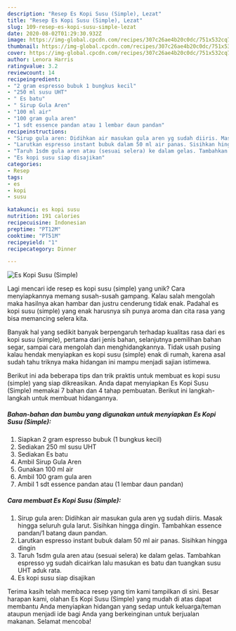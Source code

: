 ```yaml
---
description: "Resep Es Kopi Susu (Simple), Lezat"
title: "Resep Es Kopi Susu (Simple), Lezat"
slug: 109-resep-es-kopi-susu-simple-lezat
date: 2020-08-02T01:29:30.932Z
image: https://img-global.cpcdn.com/recipes/307c26ae4b20c0dc/751x532cq70/es-kopi-susu-simple-foto-resep-utama.jpg
thumbnail: https://img-global.cpcdn.com/recipes/307c26ae4b20c0dc/751x532cq70/es-kopi-susu-simple-foto-resep-utama.jpg
cover: https://img-global.cpcdn.com/recipes/307c26ae4b20c0dc/751x532cq70/es-kopi-susu-simple-foto-resep-utama.jpg
author: Lenora Harris
ratingvalue: 3.2
reviewcount: 14
recipeingredient:
- "2 gram espresso bubuk 1 bungkus kecil"
- "250 ml susu UHT"
- " Es batu"
- " Sirup Gula Aren"
- "100 ml air"
- "100 gram gula aren"
- "1 sdt essence pandan atau 1 lembar daun pandan"
recipeinstructions:
- "Sirup gula aren: Didihkan air masukan gula aren yg sudah diiris. Masak hingga seluruh gula larut. Sisihkan hingga dingin. Tambahkan essence pandan/1 batang daun pandan."
- "Larutkan espresso instant bubuk dalam 50 ml air panas. Sisihkan hingga dingin"
- "Taruh 1sdm gula aren atau (sesuai selera) ke dalam gelas. Tambahkan espresso yg sudah dicairkan lalu masukan es batu dan tuangkan susu UHT aduk rata."
- "Es kopi susu siap disajikan"
categories:
- Resep
tags:
- es
- kopi
- susu

katakunci: es kopi susu 
nutrition: 191 calories
recipecuisine: Indonesian
preptime: "PT12M"
cooktime: "PT51M"
recipeyield: "1"
recipecategory: Dinner

---
```



![Es Kopi Susu (Simple)](https://img-global.cpcdn.com/recipes/307c26ae4b20c0dc/751x532cq70/es-kopi-susu-simple-foto-resep-utama.jpg)

Lagi mencari ide resep es kopi susu (simple) yang unik? Cara menyiapkannya memang susah-susah gampang. Kalau salah mengolah maka hasilnya akan hambar dan justru cenderung tidak enak. Padahal es kopi susu (simple) yang enak harusnya sih punya aroma dan cita rasa yang bisa memancing selera kita.

Banyak hal yang sedikit banyak berpengaruh terhadap kualitas rasa dari es kopi susu (simple), pertama dari jenis bahan, selanjutnya pemilihan bahan segar, sampai cara mengolah dan menghidangkannya. Tidak usah pusing kalau hendak menyiapkan es kopi susu (simple) enak di rumah, karena asal sudah tahu triknya maka hidangan ini mampu menjadi sajian istimewa.




Berikut ini ada beberapa tips dan trik praktis untuk membuat es kopi susu (simple) yang siap dikreasikan. Anda dapat menyiapkan Es Kopi Susu (Simple) memakai 7 bahan dan 4 tahap pembuatan. Berikut ini langkah-langkah untuk membuat hidangannya.

<!--inarticleads1-->

##### Bahan-bahan dan bumbu yang digunakan untuk menyiapkan Es Kopi Susu (Simple):

1. Siapkan 2 gram espresso bubuk (1 bungkus kecil)
1. Sediakan 250 ml susu UHT
1. Sediakan  Es batu
1. Ambil  Sirup Gula Aren
1. Gunakan 100 ml air
1. Ambil 100 gram gula aren
1. Ambil 1 sdt essence pandan atau (1 lembar daun pandan)




<!--inarticleads2-->

##### Cara membuat Es Kopi Susu (Simple):

1. Sirup gula aren: Didihkan air masukan gula aren yg sudah diiris. Masak hingga seluruh gula larut. Sisihkan hingga dingin. Tambahkan essence pandan/1 batang daun pandan.
1. Larutkan espresso instant bubuk dalam 50 ml air panas. Sisihkan hingga dingin
1. Taruh 1sdm gula aren atau (sesuai selera) ke dalam gelas. Tambahkan espresso yg sudah dicairkan lalu masukan es batu dan tuangkan susu UHT aduk rata.
1. Es kopi susu siap disajikan




Terima kasih telah membaca resep yang tim kami tampilkan di sini. Besar harapan kami, olahan Es Kopi Susu (Simple) yang mudah di atas dapat membantu Anda menyiapkan hidangan yang sedap untuk keluarga/teman ataupun menjadi ide bagi Anda yang berkeinginan untuk berjualan makanan. Selamat mencoba!
